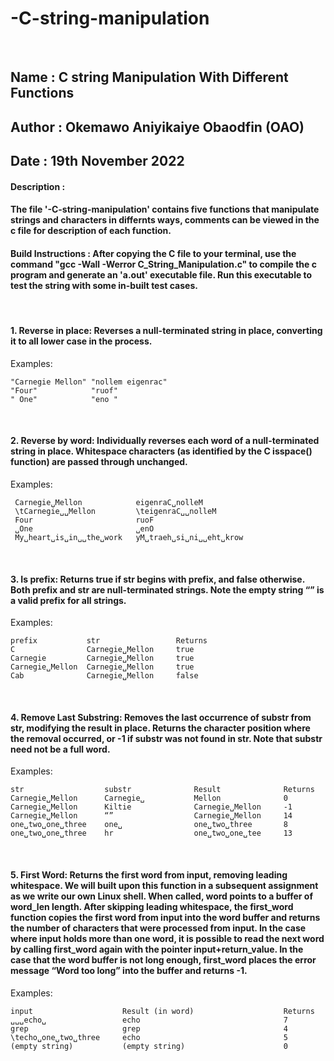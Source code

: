 # -C-string-manipulation

<br/>

## Name : C string Manipulation With Different Functions
## Author : Okemawo Aniyikaiye Obaodfin (OAO)
## Date : 19th November 2022
#### Description : 
#### The file '-C-string-manipulation' contains five functions that manipulate strings and characters in differnts ways, comments can be viewed in the c file for description of each function. 

#### Build Instructions : After copying the C file to your terminal, use the command "gcc -Wall -Werror C_String_Manipulation.c" to compile the c program and generate an 'a.out' executable file. Run this executable to test the string with some in-built test cases. 

<br/>


#### 1. Reverse in place: Reverses a null-terminated string in place, converting it to all lower case in the process.
  
   Examples:
  
    "Carnegie Mellon" "nollem eigenrac"
    "Four"            "ruof"
    " One"            "eno "
  

<br/>


#### 2. Reverse by word: Individually reverses each word of a null-terminated string in place. Whitespace characters (as identified by the C isspace() function) are passed through unchanged.
 
   Examples:
   
     Carnegie␣Mellon            eigenraC␣nolleM
     \tCarnegie␣␣Mellon         \teigenraC␣␣nolleM
     Four                       ruoF
     ␣One                       ␣enO
     My␣heart␣is␣in␣␣the␣work   yM␣traeh␣si␣ni␣␣eht␣krow

<br/>  

#### 3. Is prefix: Returns true if str begins with prefix, and false otherwise. Both prefix and str are null-terminated strings. Note the empty string “” is a valid prefix for all strings.
 
 
  Examples:
  
    prefix           str                 Returns
    C                Carnegie␣Mellon     true
    Carnegie         Carnegie␣Mellon     true
    Carnegie␣Mellon  Carnegie␣Mellon     true
    Cab              Carnegie␣Mellon     false
  

<br/>  


#### 4. Remove Last Substring: Removes the last occurrence of substr from str, modifying the result in place. Returns the character position where the removal occurred, or -1 if substr was not found in str. Note that substr need not be a full word.
 
 
   Examples:
  
    str                  substr              Result              Returns
    Carnegie␣Mellon      Carnegie␣           Mellon              0
    Carnegie␣Mellon      Kiltie              Carnegie␣Mellon     -1
    Carnegie␣Mellon      “”                  Carnegie␣Mellon     14
    one␣two␣one␣three    one␣                one␣two␣three       8
    one␣two␣one␣three    hr                  one␣two␣one␣tee     13
  

<br/>  

 

#### 5. First Word: Returns the first word from input, removing leading whitespace. We will built upon this function in a subsequent assignment as we write our own Linux shell. When called, word points to a buffer of word_len length. After skipping leading whitespace, the first_word function copies the first word from input into the word buffer and returns the number of characters that were processed from input. In the case where input holds more than one word, it is possible to read the next word by calling first_word again with the pointer input+return_value. In the case that the word buffer is not long enough, first_word places the error message “Word too long” into the buffer and returns -1.
 
 
   Examples:
  
    input                    Result (in word)                    Returns
    ␣␣␣echo␣                 echo                                7
    grep                     grep                                4
    \techo␣one␣two␣three     echo                                5
    (empty string)           (empty string)                      0

<br/>  
